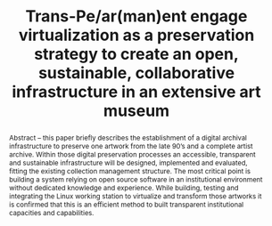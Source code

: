 ---
abstract: 'Abstract – this paper briefly describes the establishment of a digital
  archival infrastructure to preserve one artwork from the late 90’s and a complete
  artist archive. Within those digital preservation processes an accessible, transparent
  and sustainable infrastructure will be designed, implemented and evaluated, fitting
  the existing collection management structure.  The most critical point is building
  a system relying on open source software in an institutional environment without
  dedicated knowledge and experience.  While building, testing and integrating the
  Linux working station to virtualize and transform those artworks it  is confirmed
  that this is an efficient method to built transparent institutional capacities and
  capabilities.

  '
creators:
- Schilling, Almut
- Butze-Rios, Franziska Butze-Rios
date: null
document_url: https://services.phaidra.univie.ac.at/api/object/o:1424948/download
grand_parent: iPRES
institutions:
- aBITpreservation
- Donau-Universität Krems Austria
keywords:
- software-based artwork
- digital sustainability
- virtualization
- open source
- cooperation
landing_page_url: https://phaidra.univie.ac.at/o:1424948
language: eng
layout: publication
license: CC BY 4.0 International
notes_url: null
parent: iPRES 2021
presentation_url: null
size: 423981
source_name: iPRES
title: Trans-Pe/ar(man)ent engage virtualization as a preservation strategy to create
  an open, sustainable, collaborative infrastructure in an extensive art museum
type: paper
year: 2021
---